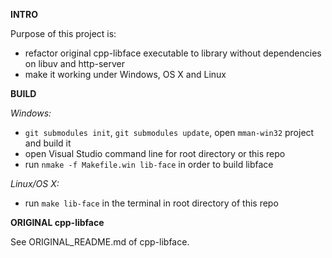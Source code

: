 **INTRO**

Purpose of this project is:

- refactor original cpp-libface executable to library without dependencies on libuv and http-server
- make it working under Windows, OS X and Linux

**BUILD**

_Windows:_

- `git submodules init`, `git submodules update`, open `mman-win32` project and build it
- open Visual Studio command line for root directory or this repo
- run `nmake -f Makefile.win lib-face` in order to build libface

_Linux/OS X:_

- run `make lib-face` in the terminal in root directory of this repo

**ORIGINAL cpp-libface**

See ORIGINAL_README.md of cpp-libface.
